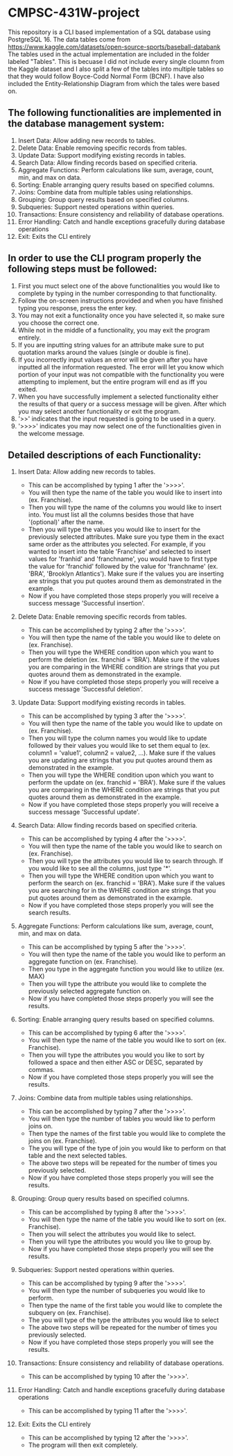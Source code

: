 # CMPSC-431W-project
This repository is a CLI based implementation of a SQL database using PostgreSQL 16.
The data tables come from https://www.kaggle.com/datasets/open-source-sports/baseball-databank
The tables used in the actual implementation are included in the folder labeled "Tables". This is becuase I did not include every single cloumn from the Kaggle dataset and I also split a few of the tables into multiple tables so that they would follow Boyce-Codd Normal Form (BCNF).
I have also included the Entity-Relationship Diagram from which the tales were based on.

## The following functionalities are implemented in the database management system:
1. Insert Data: Allow adding new records to tables.
2. Delete Data: Enable removing specific records from tables.
3. Update Data: Support modifying existing records in tables.
4. Search Data: Allow finding records based on specified criteria.
5. Aggregate Functions: Perform calculations like sum, average, count, min, and max on data.
6. Sorting: Enable arranging query results based on specified columns.
7. Joins: Combine data from multiple tables using relationships.
8. Grouping: Group query results based on specified columns.
9. Subqueries: Support nested operations within queries.
10. Transactions: Ensure consistency and reliability of database operations.
11. Error Handling: Catch and handle exceptions gracefully during database operations
12. Exit: Exits the CLI entirely

## In order to use the CLI program properly the following steps must be followed:
1. First you muct select one of the above functionalities you would like to complete by typing in the number corresponding to that functionality.
2. Follow the on-screen instructions provided and when you have finished typing you response, press the enter key.
3. You may not exit a functionality once you have selected it, so make sure you choose the correct one.
4. While not in the middle of a functionality, you may exit the program entirely.
5. If you are inputting string values for an attribute make sure to put quotation marks around the values (single or double is fine).
6. If you incorrectly input values an error will be given after you have inputted all the information requested. The error will let you know which portion of your input was not compatible with the functionality you were attempting to implement, but the entire program will end as iff you exited.
7. When you have successfully implement a selected functionality either the results of that query or a success message will be given. After which you may select another functionality or exit the program.
8. '>>' indicates that the input requested is going to be used in a query.
9. '>>>>' indicates you may now select one of the functionalities given in the welcome message.
    
## Detailed descriptions of each Functionality:
1. Insert Data: Allow adding new records to tables.
   - This can be accomplished by typing 1 after the '>>>>'.
   - You will then type the name of the table you would like to insert into (ex. Franchise).
   - Then you will type the name of the columns you would like to insert into. You must list all the columns besides those that have '(optional)' after the name.
   - Then you will type the values you would like to insert for the previously selected attributes. Make sure you type them in the exact same order as the attributes you selected. For example, if you wanted to insert into the table 'Franchise' and selected to insert values for 'franhid' and 'franchname', you would have to first type the value for 'franchid' followed by the value for 'franchname' (ex. 'BRA', 'Brooklyn Atlantics'). Make sure if the values you are inserting are strings that you put quotes around them as demonstrated in the example.
   - Now if you have completed those steps properly you will receive a success message 'Successful insertion'.
     
2. Delete Data: Enable removing specific records from tables.
    - This can be accomplished by typing 2 after the '>>>>'.
    - You will then type the name of the table you would like to delete on (ex. Franchise).
    - Then you will type the WHERE condition upon which you want to perform the deletion (ex. franchid = 'BRA'). Make sure if the values you are comparing in the WHERE condition are strings that you put quotes around them as demonstrated in the example.
    - Now if you have completed those steps properly you will receive a success message 'Successful deletion'.
      
3. Update Data: Support modifying existing records in tables.
   - This can be accomplished by typing 3 after the '>>>>'.
   - You will then type the name of the table you would like to update on (ex. Franchise).
   - Then you will type the column names you would like to update followed  by their values you would like to set them equal to (ex. column1 = 'value1', column2 = value2, ...). Make sure if the values you are updating are strings that you put quotes around them as demonstrated in the example.
   - Then you will type the WHERE condition upon which you want to perform the update on (ex. franchid = 'BRA'). Make sure if the values you are comparing in the WHERE condition are strings that you put quotes around them as demonstrated in the example.
   - Now if you have completed those steps properly you will receive a success message 'Successful update'.
     
4. Search Data: Allow finding records based on specified criteria.
   - This can be accomplished by typing 4 after the '>>>>'.
   - You will then type the name of the table you would like to search on (ex. Franchise).
   - Then you will type the attributes you would like to search through. If you would like to see all the columns, just type '*'.
   - Then you will type the WHERE condition upon which you want to perform the search on (ex. franchid = 'BRA'). Make sure if the values you are searching for in the WHERE condition are strings that you put quotes around them as demonstrated in the example.
   - Now if you have completed those steps properly you will see the search results.
     
5. Aggregate Functions: Perform calculations like sum, average, count, min, and max on data.
   - This can be accomplished by typing 5 after the '>>>>'.
   - You will then type the name of the table you would like to perform an aggregate function on (ex. Franchise).
   - Then you type in the aggregate function you would like to utilize (ex. MAX)
   - Then you will type the attribute you would like to complete the previously selected aggregate function on.
   - Now if you have completed those steps properly you will see the results.
     
6. Sorting: Enable arranging query results based on specified columns.
   - This can be accomplished by typing 6 after the '>>>>'.
   - You will then type the name of the table you would like to sort on (ex. Franchise).
   -  Then you will type the attributes you would you like to sort by followed a space and then either ASC or DESC, separated by commas.
   -  Now if you have completed those steps properly you will see the results.
     
7. Joins: Combine data from multiple tables using relationships.
   - This can be accomplished by typing 7 after the '>>>>'.
   - You will then type the number of tables you would like to perform joins on.
   - Then type the names of the first table you would like to complete the joins on (ex. Franchise).
   - The you will type of the type of join you would like to perform on that table and the next selected tables.
   - The above two steps will be repeated for the number of times you previously selected.
   - Now if you have completed those steps properly you will see the results.
     
8. Grouping: Group query results based on specified columns.
   - This can be accomplished by typing 8 after the '>>>>'.
   - You will then type the name of the table you would like to sort on (ex. Franchise).
   - Then you will select the attributes you would like to select.
   - Then you will type the attributes you would you like to group by.
   - Now if you have completed those steps properly you will see the results.
     
9. Subqueries: Support nested operations within queries.
   - This can be accomplished by typing 9 after the '>>>>'.
   - You will then type the number of subqueries you would like to perform.
   - Then type the name of the first table you would like to complete the subquery on (ex. Franchise).
   - The you will type of the type the attributes you would like to select
   - The above two steps will be repeated for the number of times you previously selected.
   - Now if you have completed those steps properly you will see the results.
     
10. Transactions: Ensure consistency and reliability of database operations.
    - This can be accomplished by typing 10 after the '>>>>'.
     
12. Error Handling: Catch and handle exceptions gracefully during database operations
    - This can be accomplished by typing 11 after the '>>>>'.
     
12. Exit: Exits the CLI entirely
    - This can be accomplished by typing 12 after the '>>>>'.
    - The program will then exit completely.
